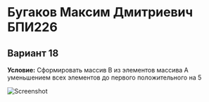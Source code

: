 # Бугаков Максим Дмитриевич БПИ226

## Вариант 18
**Условие:** Сформировать массив B из элементов массива A уменьшением всех элементов до первого положительного на 5

![Screenshot](https://github.com/MaxBugakov/ABC/tree/main/IHW1/img/img1.png)


